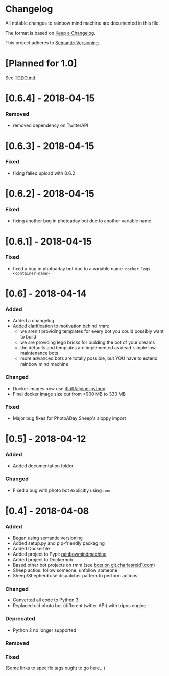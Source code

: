 # Changelog

All notable changes to rainbow mind machine are documented in this file.

The format is based on [Keep a Changelog](http://keepachangelog.com/en/1.0.0).

This project adheres to [Semantic Versioning](https://semver.org/spec/v2.0.0.html).

# [Planned for 1.0]

See [TODO.md](/TODO.md).

# [0.6.4] - 2018-04-15

### Removed
- removed dependency on TwitterAPI

# [0.6.3] - 2018-04-15

### Fixed
- fixing failed upload with 0.6.2

# [0.6.2] - 2018-04-15

### Fixed
- fixing another bug in photoaday bot due to another variable name

# [0.6.1] - 2018-04-15

### Fixed
- fixed a bug in photoaday bot due to a variable name. `docker logs <container-name>`

# [0.6] - 2018-04-14

### Added
- Added a changelog
- Added clarification to motivation behind rmm: 
    - we aren't providing templates for every bot you could possibly want to build
    - we are providing lego bricks for building the bot of your dreams
    - the defaults and templates are implemented as dead-simple low-maintenance bots
    - more advanced bots are totally possible, but YOU have to extend rainbow mind machine

### Changed
- Docker images now use [jfloff/alpine-python](https://github.com/jfloff/alpine-python)
- Final docker image size cut from >900 MB to 330 MB

### Fixed
- Major bug fixes for PhotoADay Sheep's sloppy import

# [0.5] - 2018-04-12

### Added
- Added documentation folder

### Changed
- Fixed a bug with photo bot explicitly using `rmm`

# [0.4] - 2018-04-08

### Added 
- Began using semantic versioning
- Added setup.py and pip-friendly packaging
- Added Dockerfile
- Added project to Pypi: [rainbowmindmachine](https://pypi.python.org/pypi/rainbowmindmachine)
- Added project to Dockerhub
- Based other bot projects on rmm 
    (see [bots on git.charlesreid1.com](https://git.charlesreid1.com/bots))
- Sheep actios: follow someone, unfollow someone
- Sheep/Shepherd use dispatcher pattern to perform actions

### Changed
- Converted all code to Python 3
- Replaced old photo bot (different twitter API) with tripos engine

### Deprecated
- Python 2 no longer supported

### Removed

### Fixed


(Some links to specific tags ought to go here...)
